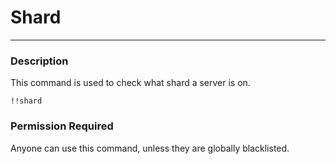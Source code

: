 # Shard
---
### Description
This command is used to check what shard a server is on.
```
!!shard
```

### Permission Required
Anyone can use this command, unless they are globally blacklisted.
